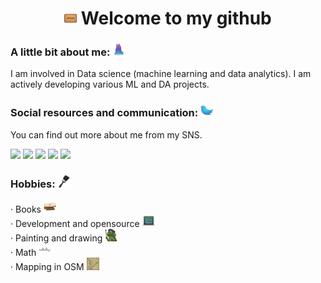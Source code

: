 <h1 align="center"><img src="emojis/welcome-mat.png" alt="neural" width="20" height="20" /> Welcome to my github</h1> 

### A little bit about me: <img src="emojis/chart-with-data-.png" alt="neural" width="20" height="20" />
I am involved in Data science (machine learning and data analytics). I am actively developing various ML and DA projects.

### Social resources and communication: <img src="emojis/twitter-logo-a-social-media-application.png" alt="neural" width="20" height="20" />
You can find out more about me from my SNS.

<div> 
<a href="https://t.me/Ilyaqwertyqw" target="_blank"><img src="https://img.shields.io/badge/Telegram-blue?style=for-the-badge&logo=telegram&logoColor=white" target="_blank"></a>
<a href = "mailto:ichugynov@gmail.com"><img src="https://img.shields.io/badge/-Gmail-%23333?style=for-the-badge&logo=gmail&logoColor=red" target="_blank"></a>
<a href = "https://www.linkedin.com/in/ilya-churkenberg/"><img src="https://img.shields.io/badge/-LinkedIn-%230077B5?style=for-the-badge&logo=linkedin&logoColor=white" target="_blank"></a>
<a href = "https://www.kaggle.com/ilyachugynovgmailcom"><img src="https://img.shields.io/badge/-Kaggle-%2320BEFF?style=for-the-badge&logo=kaggle&logoColor=white" target="_blank"></a>
<a href = "https://habr.com/ru/users/izxshevtsov/"><img src="https://img.shields.io/badge/-%D0%A5%D0%B0%D0%B1%D1%80-%23007bff?style=for-the-badge&logo=habr&logoColor=white" target="_blank"></a>
</div>

### Hobbies: <img src="emojis/black-paint-brush.png" alt="neural" width="20" height="20" />
· Books <img src="emojis/books.png" alt="neural" width="20" height="20" /> <br>
· Development and opensource <img src="emojis/generate-an-laptop-with-code-on-the-screen.png" alt="neural" width="20" height="20" /> <br>
· Painting and drawing <img src="emojis/painting.png" alt="neural" width="20" height="20" /> <br>
· Math  <img src="emojis/math-graph-of-sine-wave.png" alt="neural" width="20" height="20" /> <br>
· Mapping in OSM <img src="emojis/maps-old.png" alt="neural" width="20" height="20" /> <br>
